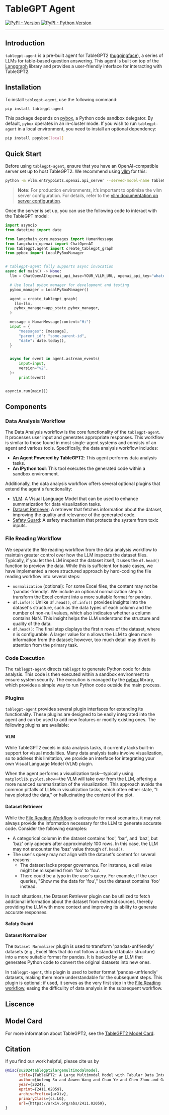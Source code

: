 # TableGPT Agent

[![PyPI - Version](https://img.shields.io/pypi/v/tablegpt-agent.svg)](https://pypi.org/project/tablegpt-agent)
[![PyPI - Python Version](https://img.shields.io/pypi/pyversions/tablegpt-agent.svg)](https://pypi.org/project/tablegpt-agent)

-----

## Introduction

`tablegpt-agent` is a pre-built agent for TableGPT2 ([huggingface](https://huggingface.co/collections/tablegpt/tablegpt2-67265071d6e695218a7e0376)), a series of LLMs for table-based question answering. This agent is built on top of the [Langgraph](https://github.com/langchain-ai/langgraph) library and provides a user-friendly interface for interacting with TableGPT2.

## Installation

To install `tablegpt-agent`, use the following command:

```sh
pip install tablegpt-agent
```

This package depends on [pybox](https://github.com/edwardzjl/pybox), a Python code sandbox delegator. By default, `pybox` operates in an in-cluster mode. If you wish to run `tablegpt-agent` in a local environment, you need to install an optional dependency:

```sh
pip install pppybox[local]
```

## Quick Start

Before using `tablegpt-agent`, ensure that you have an OpenAI-compatible server set up to host TableGPT2. We recommend using [vllm](https://github.com/vllm-project/vllm) for this:

```sh
python -m vllm.entrypoints.openai.api_server --served-model-name TableGPT2-7B --model path/to/weights
```

> **Note:** For production environments, it’s important to optimize the vllm server configuration. For details, refer to the [vllm documentation on server configuration](https://docs.vllm.ai/en/v0.6.0/serving/openai_compatible_server.html#command-line-arguments-for-the-server).

Once the server is set up, you can use the following code to interact with the TableGPT model:

```python
import asyncio
from datetime import date

from langchain_core.messages import HumanMessage
from langchain_openai import ChatOpenAI
from tablegpt.agent import create_tablegpt_graph
from pybox import LocalPyBoxManager


# tablegpt-agent fully supports async invocation
async def main() -> None:
  llm = ChatOpenAI(openai_api_base=YOUR_VLLM_URL, openai_api_key="whatever", model_name="TableGPT2-7B")

  # Use local pybox manager for development and testing
  pybox_manager = LocalPyBoxManager()

  agent = create_tablegpt_graph(
    llm=llm,
    pybox_manager=app_state.pybox_manager,
  )

  message = HumanMessage(content="Hi")
  input = {
      "messages": [message],
      "parent_id": "some-parent-id",
      "date": date.today(),
  }


  async for event in agent.astream_events(
      input=input,
      version="v2",
  ):
      print(event)


asyncio.run(main())
```

<!-- API reference -->

## Components

### Data Analysis Workflow

The Data Analysis workflow is the core functionality of the `tablegpt-agent`. It processes user input and generates appropriate responses. This workflow is similar to those found in most single-agent systems and consists of an agent and various tools. Specifically, the data analysis workflow includes:

- **An Agent Powered by TableGPT2**: This agent performs data analysis tasks.
- **An IPython tool**: This tool executes the generated code within a sandbox environment.

Additionally, the data analysis workflow offers several optional plugins that extend the agent's functionality:

- [VLM](#vlm): A Visual Language Model that can be used to enhance summarization for data visualization tasks.
- [Dataset Retriever](#dataset-retriever): A retriever that fetches information about the dataset, improving the quality and relevance of the generated code.
- [Safaty Guard](#safaty-guard): A safety mechanism that protects the system from toxic inputs.

### File Reading Workflow

We separate the file reading workflow from the data analysis workflow to maintain greater control over how the LLM inspects the dataset files. Typically, if you let the LLM inspect the dataset itself, it uses the `df.head()` function to preview the data. While this is sufficient for basic cases, we have implemented a more structured approach by hard-coding the file reading workflow into several steps:

- `normalization` (optional): For some Excel files, the content may not be 'pandas-friendly'. We include an optional normalization step to transform the Excel content into a more suitable format for pandas.
- `df.info()`: Unlike `df.head()`, `df.info()` provides insights into the dataset's structure, such as the data types of each column and the number of non-null values, which also indicates whether a column contains NaN. This insight helps the LLM understand the structure and quality of the data.
- `df.head()`: The final step displays the first n rows of the dataset, where n is configurable. A larger value for n allows the LLM to glean more information from the dataset; however, too much detail may divert its attention from the primary task.

### Code Execution

The `tablegpt-agent` directs `tablegpt` to generate Python code for data analysis. This code is then executed within a sandbox environment to ensure system security. The execution is managed by the [pybox](https://github.com/edwardzjl/pybox) library, which provides a simple way to run Python code outside the main process.

### Plugins

`tablegpt-agent` provides several plugin interfaces for extending its functionality. These plugins are designed to be easily integrated into the agent and can be used to add new features or modify existing ones. The following plugins are available:

#### VLM

While TableGPT2 excels in data analysis tasks, it currently lacks built-in support for visual modalities. Many data analysis tasks involve visualization, so to address this limitation, we provide an interface for integrating your own Visual Language Model (VLM) plugin.

When the agent performs a visualization task—typically using `matplotlib.pyplot.show`—the VLM will take over from the LLM, offering a more nuanced summarization of the visualization. This approach avoids the common pitfalls of LLMs in visualization tasks, which often either state, "I have plotted the data," or hallucinating the content of the plot.

#### Dataset Retriever

While the [File Reading Workflow](file-reading-workflow) is adequate for most scenarios, it may not always provide the information necessary for the LLM to generate accurate code. Consider the following examples:

- A categorical column in the dataset contains 'foo', 'bar', and 'baz', but 'baz' only appears after approximately 100 rows. In this case, the LLM may not encounter the 'baz' value through `df.head()`.
- The user's query may not align with the dataset's content for several reasons:
  - The dataset lacks proper governance. For instance, a cell value might be misspelled from 'foo' to 'fou'.
  - There could be a typo in the user's query. For example, if the user queries, "Show me the data for 'fou'," but the dataset contains 'foo' instead.

In such situations, the Dataset Retriever plugin can be utilized to fetch additional information about the dataset from external sources, thereby providing the LLM with more context and improving its ability to generate accurate responses.

#### Safaty Guard

#### Dataset Normalizer

The `Dataset Normalizer` plugin is used to transform 'pandas-unfriendly' datasets (e.g., Excel files that do not follow a standard tabular structure) into a more suitable format for pandas. It is backed by an LLM that generates Python code to convert the original datasets into new ones.

In `tablegpt-agent`, this plugin is used to better format 'pandas-unfriendly' datasets, making them more understandable for the subsequent steps. This plugin is optional; if used, it serves as the very first step in the [File Reading workflow](#file-reading-workflow), easing the difficulity of data analysis in the subsequent workflow.

## Liscence

## Model Card

For more information about TableGPT2, see the [TableGPT2 Model Card](https://huggingface.co/tablegpt/tablegpt).

## Citation

If you find our work helpful, please cite us by

```bibtex
@misc{su2024tablegpt2largemultimodalmodel,
      title={TableGPT2: A Large Multimodal Model with Tabular Data Integration}, 
      author={Aofeng Su and Aowen Wang and Chao Ye and Chen Zhou and Ga Zhang and Guangcheng Zhu and Haobo Wang and Haokai Xu and Hao Chen and Haoze Li and Haoxuan Lan and Jiaming Tian and Jing Yuan and Junbo Zhao and Junlin Zhou and Kaizhe Shou and Liangyu Zha and Lin Long and Liyao Li and Pengzuo Wu and Qi Zhang and Qingyi Huang and Saisai Yang and Tao Zhang and Wentao Ye and Wufang Zhu and Xiaomeng Hu and Xijun Gu and Xinjie Sun and Xiang Li and Yuhang Yang and Zhiqing Xiao},
      year={2024},
      eprint={2411.02059},
      archivePrefix={arXiv},
      primaryClass={cs.LG},
      url={https://arxiv.org/abs/2411.02059}, 
}
```
